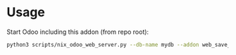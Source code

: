 # Usage

Start Odoo including this addon (from repo root):

```bash
python3 scripts/nix_odoo_web_server.py --db-name mydb --addon web_save_discard_button
```
